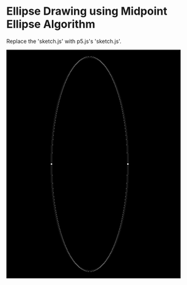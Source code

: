 <h1>Ellipse Drawing using Midpoint Ellipse Algorithm </h1>
<p>Replace the 'sketch.js' with p5.js's 'sketch.js'.</p>
<img src = '../images/ellipse.png'>
